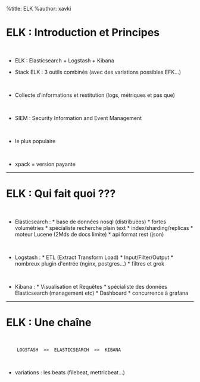 %title: ELK
%author: xavki


# ELK : Introduction et Principes


<br>


* ELK : Elasticsearch + Logstash + Kibana

* Stack ELK : 3 outils combinés (avec des variations possibles EFK...)

<br>


* Collecte d'informations et restitution (logs, métriques et pas que)

<br>


* SIEM : Security Information and Event Management

<br>


* le plus populaire

<br>


* xpack = version payante 

--------------------------------------------------------------------------------

# ELK : Qui fait quoi ???


<br>


* Elasticsearch : 
		* base de données nosql (distribuées)
		* fortes volumétries
		* spécialiste recherche plain text
		* index/sharding/replicas
		* moteur Lucene (2Mds de docs limite)
		* api format rest (json)

<br>


* Logstash :
		* ETL (Extract Transform Load)
		* Input/Filter/Output
		* nombreux plugin d'entrée (nginx, postgres...)
		* filtres et grok

<br>


* Kibana :
		* Visualisation et Requêtes
		* spécialiste des données Elasticsearch (management etc)
		* Dashboard
		* concurrence à grafana

--------------------------------------------------------------------------------

# ELK : Une chaîne


<br>




		LOGSTASH  >>  ELASTICSEARCH  >>  KIBANA


<br>


* variations : les beats (filebeat, mettricbeat...)
